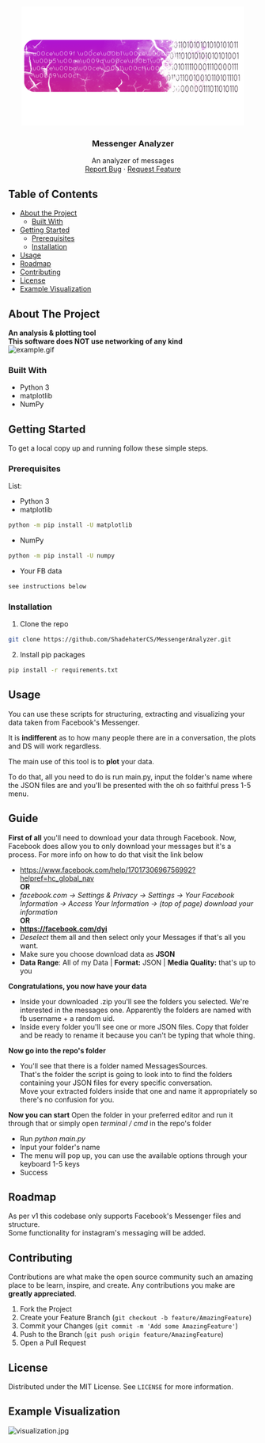 <!--
*** Thanks for checking out this README Template. If you have a suggestion that would
*** make this better, please fork the repo and create a pull request or simply open
*** an issue with the tag "enhancement".
*** Thanks again! Now go create something AMAZING! :D
***
***
***
*** To avoid retyping too much info. Do a search and replace for the following:
*** github_username, repo_name, twitter_handle, email
-->


<!-- PROJECT SHIELDS -->
<!--
*** I'm using markdown "reference style" links for readability.
*** Reference links are enclosed in brackets [ ] instead of parentheses ( ).
*** See the bottom of this document for the declaration of the reference variables
*** for contributors-url, forks-url, etc. This is an optional, concise syntax you may use.
*** https://www.markdownguide.org/basic-syntax/#reference-style-links
-->

<!-- PROJECT LOGO -->
<br />
<p align="center">
  <a href="https://github.com/github_username/repo_name">
    <img src="images/logo.png" alt="Logo" width="450" height="240">
  </a>

  <h3 align="center">Messenger Analyzer</h3>

  <p align="center">
    An analyzer of messages
    <br />
    <a href="https://github.com/ShadehaterCS/TheMessengerProject/issues">Report Bug</a>
    ·
    <a href="https://github.com/ShadehaterCS/TheMessengerProject/issues">Request Feature</a>
  </p>
</p>



<!-- TABLE OF CONTENTS -->
## Table of Contents

* [About the Project](#about-the-project)
  * [Built With](#built-with)
* [Getting Started](#getting-started)
  * [Prerequisites](#prerequisites)
  * [Installation](#installation)
* [Usage](#usage)
* [Roadmap](#roadmap)
* [Contributing](#contributing)
* [License](#license)
* [Example Visualization](#example-visualization)


<!-- ABOUT THE PROJECT -->
## About The Project
**An analysis & plotting tool**  
**This software does NOT use networking of any kind**  
![example.gif](https://media.giphy.com/media/16nTbGPdl2bHO08okk/giphy.gif)
### Built With

* []()Python 3
* []()matplotlib
* []()NumPy

<!-- GETTING STARTED -->
## Getting Started

To get a local copy up and running follow these simple steps.

### Prerequisites
List:
* Python 3
* matplotlib
```sh
python -m pip install -U matplotlib
```
* NumPy
```sh
python -m pip install -U numpy
```
* Your FB data
```sh
see instructions below
```

### Installation

1. Clone the repo
```sh
git clone https://github.com/ShadehaterCS/MessengerAnalyzer.git
```
2. Install pip packages
```sh
pip install -r requirements.txt
```

<!-- USAGE EXAMPLES -->
## Usage

You can use these scripts for structuring, extracting and visualizing your data taken from Facebook's Messenger.  

It is **indifferent** as to how many people there are in a conversation, the plots and DS will work regardless.  

The main use of this tool is to **plot** your data.  

To do that, all you need to do is run main.py, input the folder's name where the JSON files are and you'll be presented with the oh so faithful press 1-5 menu.  

## Guide
**First of all** you'll need to download your data through Facebook. Now, Facebook does allow you to only download your messages but it's a process. For more info on how to do that visit the link below
* []() https://www.facebook.com/help/1701730696756992?helpref=hc_global_nav  
**OR**  
* []() *facebook.com -> Settings & Privacy -> Settings -> Your Facebook Information -> Access Your Information -> (top of page) download your information*  
**OR**
* []() **https://facebook.com/dyi**  
* []() *Deselect* them all and then select only your Messages if that's all you want.
* []() Make sure you choose download data as **JSON**
* []() **Data Range**: All of my Data | **Format:** JSON | **Media Quality:** that's up to you  

**Congratulations, you now have your data**  
* []() Inside your downloaded .zip you'll see the folders you selected. We're interested in the messages one. Apparently the folders are named with fb username + a random uid.
* []() Inside every folder you'll see one or more JSON files. Copy that folder and be ready to rename it because you can't be typing that whole thing.  

**Now go into the repo's folder**
* []()You'll see that there is a folder named MessagesSources.  
That's the folder the script is going to look into to find the folders containing your JSON files for every specific conversation.  
Move your extracted folders inside that one and name it appropriately so there's no confusion for you.  

**Now you can start**
Open the folder in your preferred editor and run it through that or simply open *terminal / cmd* in the repo's folder  
* []() Run *python main.py*  
* []() Input your folder's name
* []() The menu will pop up, you can use the available options through your keyboard 1-5 keys
* []() Success  
<!-- ROADMAP -->
## Roadmap

As per v1 this codebase only supports Facebook's Messenger files and structure.  
Some functionality for instagram's messaging will be added.


<!-- CONTRIBUTING -->
## Contributing

Contributions are what make the open source community such an amazing place to be learn, inspire, and create. Any contributions you make are **greatly appreciated**.

1. Fork the Project
2. Create your Feature Branch (`git checkout -b feature/AmazingFeature`)
3. Commit your Changes (`git commit -m 'Add some AmazingFeature'`)
4. Push to the Branch (`git push origin feature/AmazingFeature`)
5. Open a Pull Request



<!-- LICENSE -->
## License

Distributed under the MIT License. See `LICENSE` for more information.

<!-- EXAMPLE -->
## Example Visualization
![visualization.jpg](https://imgur.com/a/QyC2P4d)

<!-- MARKDOWN LINKS & IMAGES -->
<!-- https://www.markdownguide.org/basic-syntax/#reference-style-links -->
[issues-url]: https://github.com/ShadehaterCS/MessengerAnalyzer/issues
[license-url]: https://github.com/ShadehaterCS/MessengerAnalyzer/blob/master/LICENSE.txt
